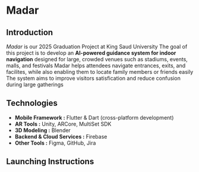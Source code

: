 # Madar
## Introduction 
*Madar* is our 2025 Graduation Project at King Saud University
The goal of this project is to develop an **AI-powered guidance system for indoor navigation** designed for large, crowded venues such as stadiums, events, malls, and festivals
Madar helps attendees navigate entrances, exits, and facilites, while also enabling them to locate family members or friends easily  
The system aims to improve visitors satisfication and reduce confusion during large gatherings

## Technologies 
- **Mobile Framework :** Flutter & Dart (cross-platform development)  
- **AR Tools :** Unity, ARCore, MultiSet SDK  
- **3D Modeling :** Blender  
- **Backend & Cloud Services :** Firebase 
- **Other Tools :** Figma, GitHub, Jira  

## Launching Instructions
